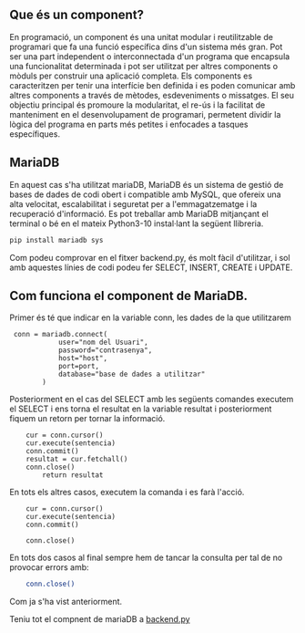 ## Que és un component?

En programació, un component és una unitat modular i reutilitzable de programari que fa una funció específica dins d'un sistema més gran. Pot ser una part independent o interconnectada d'un programa que encapsula una funcionalitat determinada i pot ser utilitzat per altres components o mòduls per construir una aplicació completa.
Els components es caracteritzen per tenir una interfície ben definida i es poden comunicar amb altres components a través de mètodes, esdeveniments o missatges. El seu objectiu principal és promoure la modularitat, el re-ús i la facilitat de manteniment en el desenvolupament de programari, permetent dividir la lògica del programa en parts més petites i enfocades a tasques específiques.

## MariaDB

En aquest cas s'ha utilitzat mariaDB, MariaDB és un sistema de gestió de bases de dades de codi obert i compatible amb MySQL, que ofereix una alta velocitat, escalabilitat i seguretat per a l'emmagatzematge i la recuperació d'informació.
Es pot treballar amb MariaDB mitjançant el terminal o bé en el mateix Python3-10 instal·lant la següent llibreria.

  ```sh
  pip install mariadb sys
  ```
Com podeu comprovar en el fitxer backend.py, és molt fàcil d'utilitzar, i sol amb aquestes línies de codi podeu fer SELECT, INSERT, CREATE i UPDATE.

## Com funciona el component de MariaDB.

Primer és té que indicar en la variable conn, les dades de la que utilitzarem
```
 conn = mariadb.connect(
            user="nom del Usuari",
            password="contrasenya",
            host="host",
            port=port,
            database="base de dades a utilitzar"
        )
  ```
Posteriorment en el cas del SELECT amb les següents comandes executem el SELECT i ens torna el resultat en la variable resultat i posteriorment fiquem un retorn per tornar la informació. 
```
    cur = conn.cursor()
    cur.execute(sentencia)
    conn.commit()
    resultat = cur.fetchall()
    conn.close()
        return resultat
  ```

En tots els altres casos, executem la comanda i es farà l'acció.
```
    cur = conn.cursor()
    cur.execute(sentencia)
    conn.commit()

    conn.close()
  ```
En tots dos casos al final sempre hem de tancar la consulta per tal de no provocar errors amb:
``` sh
    conn.close()
  ```
Com ja s'ha vist anteriorment.

Teniu tot el compnent de mariaDB a [backend.py](backend.py)